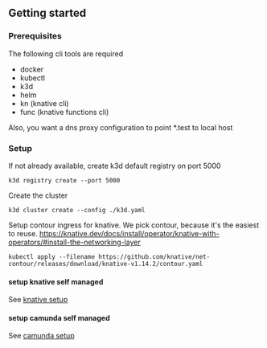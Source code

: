 ## Getting started
### Prerequisites
The following cli tools are required
- docker
- kubectl
- k3d
- helm
- kn (knative cli)
- func (knative functions cli)

Also, you want a dns proxy configuration to point *.test to local host

### Setup
If not already available, create k3d default registry on port 5000
```shell
k3d registry create --port 5000
```

Create the cluster
```shell
k3d cluster create --config ./k3d.yaml
```

Setup contour ingress for knative. We pick contour, because it's the easiest to reuse.
https://knative.dev/docs/install/operator/knative-with-operators/#install-the-networking-layer
```shell
kubectl apply --filename https://github.com/knative/net-contour/releases/download/knative-v1.14.2/contour.yaml
```

#### setup knative self managed
See [knative setup](./knative/setup.md)

#### setup camunda self managed
See [camunda setup](./camunda-8/setup.md)